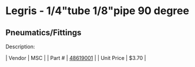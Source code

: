 # Legris - 1/4"tube 1/8"pipe 90 degree
## Pneumatics/Fittings
Description: 	 

| Vendor | MSC | 
| Part # | [48619001](http://www.mscdirect.com/) | 
| Unit Price | $3.70 | 
